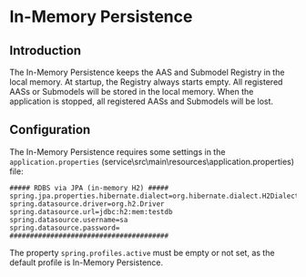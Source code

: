 # In-Memory Persistence

## Introduction

The In-Memory Persistence keeps the AAS and Submodel Registry in the local memory. At startup, the Registry always starts empty. All registered AASs or Submodels will be stored in the local memory. When the application is stopped, all registered AASs and Submodels will be lost.

## Configuration

The In-Memory Persistence requires some settings in the `application.properties` (service\src\main\resources\application.properties) file:

```properties
##### RDBS via JPA (in-memory H2) #####
spring.jpa.properties.hibernate.dialect=org.hibernate.dialect.H2Dialect
spring.datasource.driver=org.h2.Driver
spring.datasource.url=jdbc:h2:mem:testdb
spring.datasource.username=sa
spring.datasource.password=
#######################################
```

The property `spring.profiles.active` must be empty or not set, as the default profile is In-Memory Persistence.
